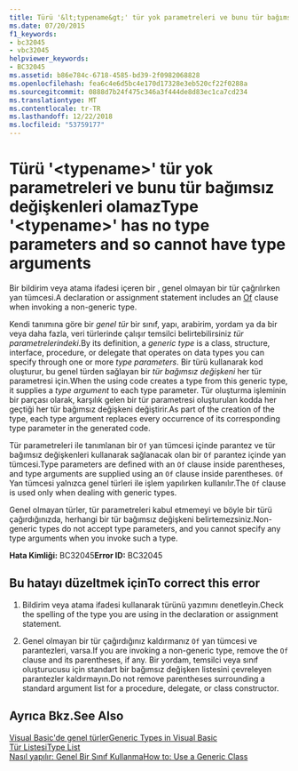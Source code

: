 ```yaml
---
title: Türü '&lt;typename&gt;' tür yok parametreleri ve bunu tür bağımsız değişkenleri olamaz
ms.date: 07/20/2015
f1_keywords:
- bc32045
- vbc32045
helpviewer_keywords:
- BC32045
ms.assetid: b86e784c-6718-4585-bd39-2f0982068828
ms.openlocfilehash: fea6c4e6d5bc4e170d17328e3eb520cf22f0288a
ms.sourcegitcommit: 0888d7b24f475c346a3f444de8d83ec1ca7cd234
ms.translationtype: MT
ms.contentlocale: tr-TR
ms.lasthandoff: 12/22/2018
ms.locfileid: "53759177"
---
```

# <a name="type-lttypenamegt-has-no-type-parameters-and-so-cannot-have-type-arguments"></a><span data-ttu-id="ff23c-102">Türü '&lt;typename&gt;' tür yok parametreleri ve bunu tür bağımsız değişkenleri olamaz</span><span class="sxs-lookup"><span data-stu-id="ff23c-102">Type '&lt;typename&gt;' has no type parameters and so cannot have type arguments</span></span>
<span data-ttu-id="ff23c-103">Bir bildirim veya atama ifadesi içeren bir [,](../../visual-basic/language-reference/statements/of-clause.md) genel olmayan bir tür çağrılırken yan tümcesi.</span><span class="sxs-lookup"><span data-stu-id="ff23c-103">A declaration or assignment statement includes an [Of](../../visual-basic/language-reference/statements/of-clause.md) clause when invoking a non-generic type.</span></span>  
  
 <span data-ttu-id="ff23c-104">Kendi tanımına göre bir *genel tür* bir sınıf, yapı, arabirim, yordam ya da bir veya daha fazla, veri türlerinde çalışır temsilci belirtebilirsiniz *tür parametrelerindeki*.</span><span class="sxs-lookup"><span data-stu-id="ff23c-104">By its definition, a *generic type* is a class, structure, interface, procedure, or delegate that operates on data types you can specify through one or more *type parameters*.</span></span> <span data-ttu-id="ff23c-105">Bir türü kullanarak kod oluşturur, bu genel türden sağlayan bir *tür bağımsız değişkeni* her tür parametresi için.</span><span class="sxs-lookup"><span data-stu-id="ff23c-105">When the using code creates a type from this generic type, it supplies a *type argument* to each type parameter.</span></span> <span data-ttu-id="ff23c-106">Tür oluşturma işleminin bir parçası olarak, karşılık gelen bir tür parametresi oluşturulan kodda her geçtiği her tür bağımsız değişkeni değiştirir.</span><span class="sxs-lookup"><span data-stu-id="ff23c-106">As part of the creation of the type, each type argument replaces every occurrence of its corresponding type parameter in the generated code.</span></span>  
  
 <span data-ttu-id="ff23c-107">Tür parametreleri ile tanımlanan bir `Of` yan tümcesi içinde parantez ve tür bağımsız değişkenleri kullanarak sağlanacak olan bir `Of` parantez içinde yan tümcesi.</span><span class="sxs-lookup"><span data-stu-id="ff23c-107">Type parameters are defined with an `Of` clause inside parentheses, and type arguments are supplied using an `Of` clause inside parentheses.</span></span> <span data-ttu-id="ff23c-108">`Of` Yan tümcesi yalnızca genel türleri ile işlem yapılırken kullanılır.</span><span class="sxs-lookup"><span data-stu-id="ff23c-108">The `Of` clause is used only when dealing with generic types.</span></span>  
  
 <span data-ttu-id="ff23c-109">Genel olmayan türler, tür parametreleri kabul etmemeyi ve böyle bir türü çağırdığınızda, herhangi bir tür bağımsız değişkeni belirtemezsiniz.</span><span class="sxs-lookup"><span data-stu-id="ff23c-109">Non-generic types do not accept type parameters, and you cannot specify any type arguments when you invoke such a type.</span></span>  
  
 <span data-ttu-id="ff23c-110">**Hata Kimliği:** BC32045</span><span class="sxs-lookup"><span data-stu-id="ff23c-110">**Error ID:** BC32045</span></span>  
  
## <a name="to-correct-this-error"></a><span data-ttu-id="ff23c-111">Bu hatayı düzeltmek için</span><span class="sxs-lookup"><span data-stu-id="ff23c-111">To correct this error</span></span>  
  
1.  <span data-ttu-id="ff23c-112">Bildirim veya atama ifadesi kullanarak türünü yazımını denetleyin.</span><span class="sxs-lookup"><span data-stu-id="ff23c-112">Check the spelling of the type you are using in the declaration or assignment statement.</span></span>  
  
2.  <span data-ttu-id="ff23c-113">Genel olmayan bir tür çağırdığınız kaldırmanız `Of` yan tümcesi ve parantezleri, varsa.</span><span class="sxs-lookup"><span data-stu-id="ff23c-113">If you are invoking a non-generic type, remove the `Of` clause and its parentheses, if any.</span></span> <span data-ttu-id="ff23c-114">Bir yordam, temsilci veya sınıf oluşturucusu için standart bir bağımsız değişken listesini çevreleyen parantezler kaldırmayın.</span><span class="sxs-lookup"><span data-stu-id="ff23c-114">Do not remove parentheses surrounding a standard argument list for a procedure, delegate, or class constructor.</span></span>  
  
## <a name="see-also"></a><span data-ttu-id="ff23c-115">Ayrıca Bkz.</span><span class="sxs-lookup"><span data-stu-id="ff23c-115">See Also</span></span>  
 [<span data-ttu-id="ff23c-116">Visual Basic'de genel türler</span><span class="sxs-lookup"><span data-stu-id="ff23c-116">Generic Types in Visual Basic</span></span>](../../visual-basic/programming-guide/language-features/data-types/generic-types.md)  
 [<span data-ttu-id="ff23c-117">Tür Listesi</span><span class="sxs-lookup"><span data-stu-id="ff23c-117">Type List</span></span>](../../visual-basic/language-reference/statements/type-list.md)  
 [<span data-ttu-id="ff23c-118">Nasıl yapılır: Genel Bir Sınıf Kullanma</span><span class="sxs-lookup"><span data-stu-id="ff23c-118">How to: Use a Generic Class</span></span>](../../visual-basic/programming-guide/language-features/data-types/how-to-use-a-generic-class.md)
